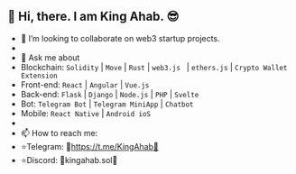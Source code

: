 ## 👋 Hi, there. I am King Ahab. 😎


- 👯 I’m looking to collaborate on web3 startup projects.
- 
- 💬 Ask me about
- Blockchain:  `Solidity` | `Move` | `Rust` | `web3.js ` | `ethers.js` | `Crypto Wallet Extension`
- Front-end:   `React` | `Angular` | `Vue.js`
- Back-end:    `Flask` | `Django` | `Node.js` | `PHP` | `Svelte`
- Bot:         `Telegram Bot` | `Telegram MiniApp` | `Chatbot`
- Mobile:      `React Native` | `Android ioS`
- 
- 📫 How to reach me:
- ⭐️Telegram: 📱https://t.me/KingAhab📱
- ⭐️Discord: 📱kingahab.sol📱

